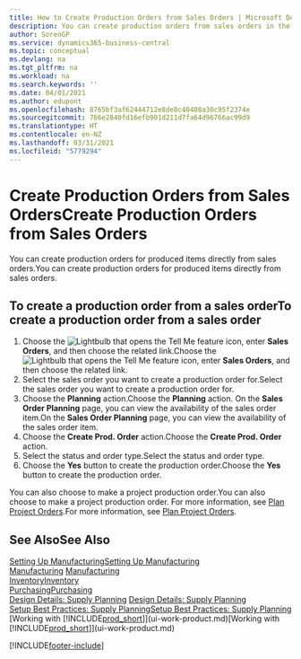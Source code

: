 ```yaml
---
title: How to Create Production Orders from Sales Orders | Microsoft Docs
description: You can create production orders from sales orders in the Sales & Marketing department.
author: SorenGP
ms.service: dynamics365-business-central
ms.topic: conceptual
ms.devlang: na
ms.tgt_pltfrm: na
ms.workload: na
ms.search.keywords: ''
ms.date: 04/01/2021
ms.author: edupont
ms.openlocfilehash: 8765bf3af62444712e8de8c40408a30c95f2374e
ms.sourcegitcommit: 766e2840fd16efb901d211d7fa64d96766ac99d9
ms.translationtype: HT
ms.contentlocale: en-NZ
ms.lasthandoff: 03/31/2021
ms.locfileid: "5779294"
---
```

# <a name="create-production-orders-from-sales-orders"></a><span data-ttu-id="1bd6c-103">Create Production Orders from Sales Orders</span><span class="sxs-lookup"><span data-stu-id="1bd6c-103">Create Production Orders from Sales Orders</span></span>
<span data-ttu-id="1bd6c-104">You can create production orders for produced items directly from sales orders.</span><span class="sxs-lookup"><span data-stu-id="1bd6c-104">You can create production orders for produced items directly from sales orders.</span></span>  

## <a name="to-create-a-production-order-from-a-sales-order"></a><span data-ttu-id="1bd6c-105">To create a production order from a sales order</span><span class="sxs-lookup"><span data-stu-id="1bd6c-105">To create a production order from a sales order</span></span>  

1.  <span data-ttu-id="1bd6c-106">Choose the ![Lightbulb that opens the Tell Me feature](media/ui-search/search_small.png "Tell me what you want to do") icon, enter **Sales Orders**, and then choose the related link.</span><span class="sxs-lookup"><span data-stu-id="1bd6c-106">Choose the ![Lightbulb that opens the Tell Me feature](media/ui-search/search_small.png "Tell me what you want to do") icon, enter **Sales Orders**, and then choose the related link.</span></span>  
2.  <span data-ttu-id="1bd6c-107">Select the sales order you want to create a production order for.</span><span class="sxs-lookup"><span data-stu-id="1bd6c-107">Select the sales order you want to create a production order for.</span></span>  
3.  <span data-ttu-id="1bd6c-108">Choose the **Planning** action.</span><span class="sxs-lookup"><span data-stu-id="1bd6c-108">Choose the **Planning** action.</span></span> <span data-ttu-id="1bd6c-109">On the **Sales Order Planning** page, you can view the availability of the sales order item.</span><span class="sxs-lookup"><span data-stu-id="1bd6c-109">On the **Sales Order Planning** page, you can view the availability of the sales order item.</span></span>  
4.  <span data-ttu-id="1bd6c-110">Choose the **Create Prod. Order** action.</span><span class="sxs-lookup"><span data-stu-id="1bd6c-110">Choose the **Create Prod. Order** action.</span></span>  
5.  <span data-ttu-id="1bd6c-111">Select the status and order type.</span><span class="sxs-lookup"><span data-stu-id="1bd6c-111">Select the status and order type.</span></span>  
6.  <span data-ttu-id="1bd6c-112">Choose the **Yes** button to create the production order.</span><span class="sxs-lookup"><span data-stu-id="1bd6c-112">Choose the **Yes** button to create the production order.</span></span>

<span data-ttu-id="1bd6c-113">You can also choose to make a project production order.</span><span class="sxs-lookup"><span data-stu-id="1bd6c-113">You can also choose to make a project production order.</span></span> <span data-ttu-id="1bd6c-114">For more information, see [Plan Project Orders](production-how-to-plan-project-orders.md).</span><span class="sxs-lookup"><span data-stu-id="1bd6c-114">For more information, see [Plan Project Orders](production-how-to-plan-project-orders.md).</span></span>   

## <a name="see-also"></a><span data-ttu-id="1bd6c-115">See Also</span><span class="sxs-lookup"><span data-stu-id="1bd6c-115">See Also</span></span>  
[<span data-ttu-id="1bd6c-116">Setting Up Manufacturing</span><span class="sxs-lookup"><span data-stu-id="1bd6c-116">Setting Up Manufacturing</span></span>](production-configure-production-processes.md)  
<span data-ttu-id="1bd6c-117">[Manufacturing](production-manage-manufacturing.md)  </span><span class="sxs-lookup"><span data-stu-id="1bd6c-117">[Manufacturing](production-manage-manufacturing.md)  </span></span>  
[<span data-ttu-id="1bd6c-118">Inventory</span><span class="sxs-lookup"><span data-stu-id="1bd6c-118">Inventory</span></span>](inventory-manage-inventory.md)  
[<span data-ttu-id="1bd6c-119">Purchasing</span><span class="sxs-lookup"><span data-stu-id="1bd6c-119">Purchasing</span></span>](purchasing-manage-purchasing.md)  
<span data-ttu-id="1bd6c-120">[Design Details: Supply Planning](design-details-supply-planning.md) </span><span class="sxs-lookup"><span data-stu-id="1bd6c-120">[Design Details: Supply Planning](design-details-supply-planning.md) </span></span>  
[<span data-ttu-id="1bd6c-121">Setup Best Practices: Supply Planning</span><span class="sxs-lookup"><span data-stu-id="1bd6c-121">Setup Best Practices: Supply Planning</span></span>](setup-best-practices-supply-planning.md)  
<span data-ttu-id="1bd6c-122">[Working with [!INCLUDE[prod_short](includes/prod_short.md)]](ui-work-product.md)</span><span class="sxs-lookup"><span data-stu-id="1bd6c-122">[Working with [!INCLUDE[prod_short](includes/prod_short.md)]](ui-work-product.md)</span></span>


[!INCLUDE[footer-include](includes/footer-banner.md)]